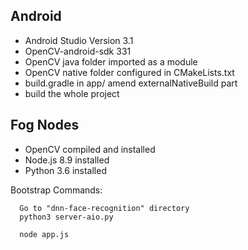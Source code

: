 ## Android

- Android Studio Version 3.1
- OpenCV-android-sdk 331
- OpenCV java folder imported as a module
- OpenCV native folder configured in CMakeLists.txt
- build.gradle in app/ amend externalNativeBuild part
- build the whole project

## Fog Nodes

- OpenCV compiled and installed
- Node.js 8.9 installed
- Python 3.6 installed


 Bootstrap Commands:

      Go to "dnn-face-recognition" directory
      python3 server-aio.py

      node app.js

